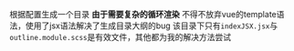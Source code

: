 根据配置生成一个目录
**由于需要复杂的循环渲染** 不得不放弃vue的template语法，使用了jsx语法解决了生成目录大纲的bug
该目录下只有`indexJSX.jsx`与`outline.module.scss`是有效文件，其他都为我的解决方法尝试